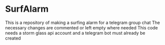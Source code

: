# SurfAlarm
This is a repository of making a surfing alarm for a telegram group chat
The necessary changes are commented or left empty where needed
This code needs a storm glass api account and a telegram bot must already be created
